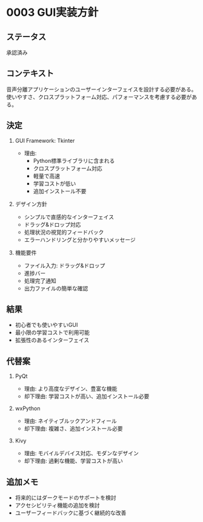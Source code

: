# 0003 GUI実装方針

## ステータス
承認済み

## コンテキスト
音声分離アプリケーションのユーザーインターフェイスを設計する必要がある。使いやすさ、クロスプラットフォーム対応、パフォーマンスを考慮する必要がある。

## 決定
1. GUI Framework: Tkinter
   - 理由:
     * Python標準ライブラリに含まれる
     * クロスプラットフォーム対応
     * 軽量で高速
     * 学習コストが低い
     * 追加インストール不要

2. デザイン方針
   - シンプルで直感的なインターフェイス
   - ドラッグ&ドロップ対応
   - 処理状況の視覚的フィードバック
   - エラーハンドリングと分かりやすいメッセージ

3. 機能要件
   - ファイル入力: ドラッグ&ドロップ
   - 進捗バー
   - 処理完了通知
   - 出力ファイルの簡単な確認

## 結果
- 初心者でも使いやすいGUI
- 最小限の学習コストで利用可能
- 拡張性のあるインターフェイス

## 代替案
1. PyQt
   - 理由: より高度なデザイン、豊富な機能
   - 却下理由: 学習コストが高い、追加インストール必要

2. wxPython
   - 理由: ネイティブルックアンドフィール
   - 却下理由: 複雑さ、追加インストール必要

3. Kivy
   - 理由: モバイルデバイス対応、モダンなデザイン
   - 却下理由: 過剰な機能、学習コストが高い

## 追加メモ
- 将来的にはダークモードのサポートを検討
- アクセシビリティ機能の追加を検討
- ユーザーフィードバックに基づく継続的な改善
